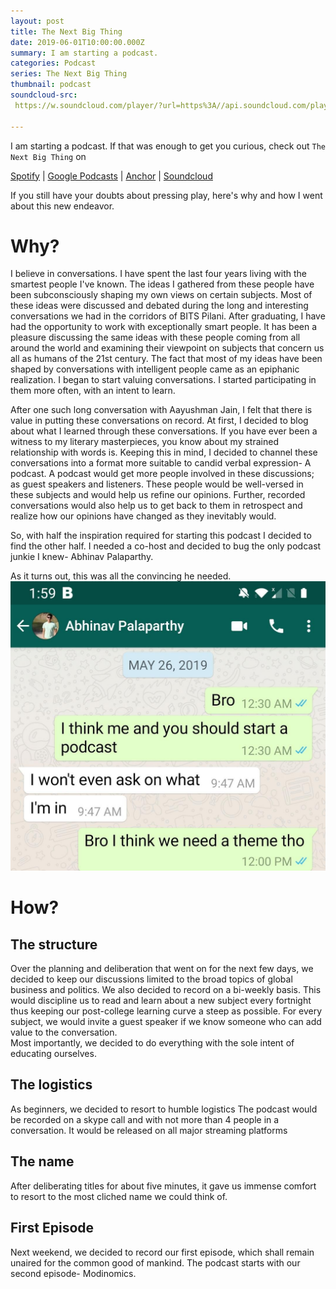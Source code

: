 ```yaml
---
layout: post
title: The Next Big Thing
date: 2019-06-01T10:00:00.000Z
summary: I am starting a podcast.
categories: Podcast
series: The Next Big Thing
thumbnail: podcast
soundcloud-src: 
 https://w.soundcloud.com/player/?url=https%3A//api.soundcloud.com/playlists/799460910&color=%23ff5500&auto_play=false&hide_related=false&show_comments=true&show_user=true&show_reposts=false&show_teaser=true&visual=true
 
---
```

 I am starting a podcast.
 If that was enough to get you curious, check out `The Next Big Thing` on

[Spotify](https://open.spotify.com/show/55Sjq6fd8ubMVTvq0VmvYI) |
[Google Podcasts](https://podcasts.google.com/?feed=aHR0cHM6Ly9hbmNob3IuZm0vcy9iYTY1OWE0L3BvZGNhc3QvcnNz) | [Anchor](https://anchor.fm/nbt) |
[Soundcloud](https://soundcloud.com/bajwanischay/sets/the-next-big-thing) 

If you still have your doubts about pressing play, here's why and how I went about this new endeavor.

# Why?
I believe in conversations. I have spent the last four years living with the smartest people I've known. The ideas I gathered from these people have been subconsciously shaping my own views on certain subjects. Most of these ideas were discussed and debated during the long and interesting conversations we had in the corridors of BITS Pilani. 
After graduating, I have had the opportunity to work with exceptionally smart people. It has been a pleasure discussing the same ideas with these people coming from all around the world and examining their viewpoint on subjects that concern us all as humans of the 21st century.
The fact that most of my ideas have been shaped by conversations with intelligent people came as an epiphanic realization.  I began to start valuing conversations. I started participating in them more often, with an intent to learn. 

After one such long conversation with Aayushman Jain, I felt that there is value in putting these conversations on record. 
At first, I decided to blog about what I learned through these conversations. If you have ever been a witness to my literary masterpieces, you know about my strained relationship with words is. Keeping this in mind, I decided to channel these conversations into a format more suitable to candid verbal expression- A podcast.
A podcast would get more people involved in these discussions; as guest speakers and listeners. These people would be well-versed in these subjects and would help us refine our opinions. Further, recorded conversations would also help us to get back to them in retrospect and realize how our opinions have changed as they inevitably would.
 
So, with half the inspiration required for starting this podcast I decided to find the other half. I needed a co-host and decided to bug the only podcast junkie I knew- Abhinav Palaparthy. 

As it turns out, this was all the convincing he needed.  
![Whatsapp-Abhinav](/img/whatsapp-abhinav.jpg)

# How?
## The structure
Over the planning and deliberation that went on for the next few days, we decided to keep our discussions limited to the broad topics of global business and politics. We also decided to record on a bi-weekly basis. This would discipline us to read and learn about a new subject every fortnight thus keeping our post-college learning curve a steep as possible. For every subject, we would invite a guest speaker if we know someone who can add value to the conversation.  
Most importantly, we decided to do everything with the sole intent of educating ourselves.

## The logistics
As beginners, we decided to resort to humble logistics 
The podcast would be recorded on a skype call and with not more than 4 people in a conversation. It would be released on all major streaming platforms

## The name
After deliberating titles for about five minutes, it gave us immense comfort to resort to the most cliched name we could think of.

## First Episode
Next weekend, we decided to record our first episode, which shall remain unaired for the common good of mankind. The podcast starts with our second episode- Modinomics.
